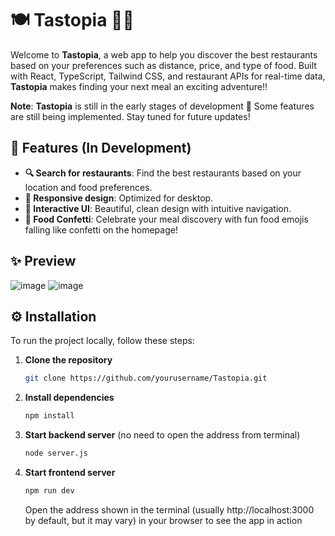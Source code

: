 # 🍽️ Tastopia 🍕🍣

Welcome to **Tastopia**, a web app to help you discover the best restaurants based on your preferences such as distance, price, and type of food. Built with React, TypeScript, Tailwind CSS, and restaurant APIs for real-time data, **Tastopia** makes finding your next meal an exciting adventure!!

**Note**: **Tastopia** is still in the early stages of development 🚧 Some features are still being implemented. Stay tuned for future updates! 

## 🚀 Features (In Development) 

- **🔍 Search for restaurants**: Find the best restaurants based on your location and food preferences.
- **📱 Responsive design**: Optimized for desktop.
- **💎 Interactive UI**: Beautiful, clean design with intuitive navigation.
- **🎉 Food Confetti**: Celebrate your meal discovery with fun food emojis falling like confetti on the homepage!

## ✨ Preview
![image](https://github.com/user-attachments/assets/6dce08e2-1cc0-4997-a25a-3cf3dc11fa91)
![image](https://github.com/user-attachments/assets/0a6df46c-eba9-4306-b4d4-b9f66a98892f)



## ⚙️ Installation

To run the project locally, follow these steps:

1. **Clone the repository**

   ```bash
   git clone https://github.com/yourusername/Tastopia.git
   ```

2. **Install dependencies**

   ```bash
   npm install
   ```

3. **Start backend server** (no need to open the address from terminal)
   ```bash
   node server.js
   ```

4. **Start frontend server**
   ```bash
   npm run dev
   ```
   Open the address shown in the terminal (usually http://localhost:3000 by default, but it may vary) in your browser to see the app in action
